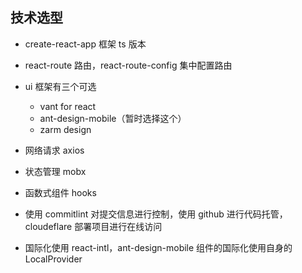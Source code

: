 ## 技术选型

- create-react-app 框架 ts 版本
- react-route 路由，react-route-config 集中配置路由
- ui 框架有三个可选
  - vant for react
  - ant-design-mobile（暂时选择这个）
  - zarm design
- 网络请求 axios
- 状态管理 mobx
- 函数式组件 hooks
- 使用 commitlint 对提交信息进行控制，使用 github 进行代码托管，cloudeflare 部署项目进行在线访问

- 国际化使用 react-intl，ant-design-mobile 组件的国际化使用自身的 LocalProvider
